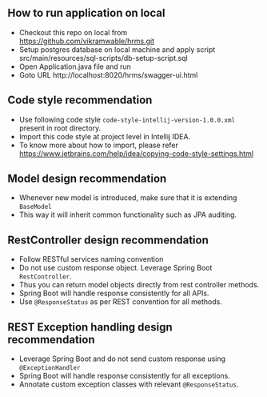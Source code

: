 ## How to run application on local

- Checkout this repo on local from https://github.com/vikramwable/hrms.git
- Setup postgres database on local machine and apply script src/main/resources/sql-scripts/db-setup-script.sql 
- Open Application.java file and run 
- Goto URL http://localhost:8020/hrms/swagger-ui.html

## Code style recommendation
- Use following code style `code-style-intellij-version-1.0.0.xml` present in root directory.
- Import this code style at project level in Intellij IDEA.
- To know more about how to import, please refer https://www.jetbrains.com/help/idea/copying-code-style-settings.html

## Model design recommendation
- Whenever new model is introduced, make sure that it is extending `BaseModel`
- This way it will inherit common functionality such as JPA auditing.

## RestController design recommendation
- Follow RESTful services naming convention
- Do not use custom response object. Leverage Spring Boot `RestController`. 
- Thus you can return model objects directly from rest controller methods.
- Spring Boot will handle response consistently for all APIs.
- Use `@ResponseStatus` as per REST convention for all methods.

## REST Exception handling design recommendation
- Leverage Spring Boot and do not send custom response using `@ExceptionHandler`
- Spring Boot will handle response consistently for all exceptions.
- Annotate custom exception classes with relevant `@ResponseStatus`.